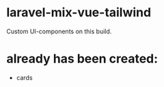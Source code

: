 # laravel-mix-vue-tailwind
Custom UI-components on this build.

# already has been created:
- cards
